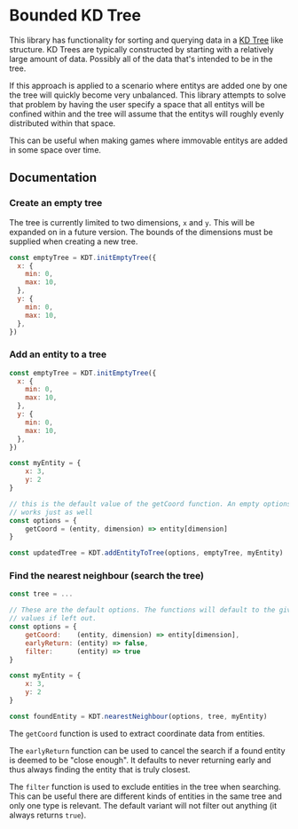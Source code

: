 # Bounded KD Tree

This library has functionality for sorting and querying data in a [KD Tree](https://en.wikipedia.org/wiki/K-d_tree)
like structure. KD Trees are typically constructed by starting with a
relatively large amount of data.  Possibly all of the data that's intended to
be in the tree.

If this approach is applied to a scenario where entitys are added one by one
the tree will quickly become very unbalanced. This library attempts to solve
that problem by having the user specify a space that all entitys will be
confined within and the tree will assume that the entitys will roughly evenly
distributed within that space.

This can be useful when making games where immovable entitys are added in some
space over time.

## Documentation

### Create an empty tree

The tree is currently limited to two dimensions, `x` and `y`. This will be
expanded on in a future version. The bounds of the dimensions must be supplied
when creating a new tree.

```js
const emptyTree = KDT.initEmptyTree({
  x: {
    min: 0,
    max: 10,
  },
  y: {
    min: 0,
    max: 10,
  },
})
```

### Add an entity to a tree

```js
const emptyTree = KDT.initEmptyTree({
  x: {
    min: 0,
    max: 10,
  },
  y: {
    min: 0,
    max: 10,
  },
})

const myEntity = {
    x: 3,
    y: 2
}

// this is the default value of the getCoord function. An empty options object
// works just as well
const options = {
    getCoord = (entity, dimension) => entity[dimension]
}

const updatedTree = KDT.addEntityToTree(options, emptyTree, myEntity)
```

### Find the nearest neighbour (search the tree)

```js
const tree = ...

// These are the default options. The functions will default to the given
// values if left out.
const options = {
    getCoord:    (entity, dimension) => entity[dimension],
    earlyReturn: (entity) => false,
    filter:      (entity) => true
}

const myEntity = {
    x: 3,
    y: 2
}

const foundEntity = KDT.nearestNeighbour(options, tree, myEntity)
```

The `getCoord` function is used to extract coordinate data from entities.

The `earlyReturn` function can be used to cancel the search if a found entity
is deemed to be "close enough". It defaults to never returning early and thus
always finding the entity that is truly closest.

The `filter` function is used to exclude entities in the tree when searching.
This can be useful there are different kinds of entities in the same tree and
only one type is relevant. The default variant will not filter out anything (it
always returns `true`).

